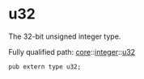 # u32

The 32-bit unsigned integer type.

Fully qualified path: [core](./core.md)::[integer](./core-integer.md)::[u32](./core-integer-u32.md)

<pre><code class="language-cairo">pub extern type u32;</code></pre>

